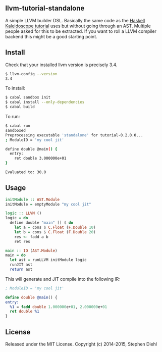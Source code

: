 llvm-tutorial-standalone
------------------------

A simple LLVM builder DSL. Basically the same code as the [Haskell Kaleidoscope
tutorial](http://www.stephendiehl.com/llvm/) uses but without going through an
AST. Multiple people asked for this to be extracted. If you want to roll a LLVM
compiler backend this might be a good starting point.

Install
-------

Check that your installed llvm version is precisely 3.4.

```bash
$ llvm-config --version
3.4
```

To install:

```bash
$ cabal sandbox init
$ cabal install --only-dependencies
$ cabal build
```

To run:

```bash
$ cabal run
sandboxed 
Preprocessing executable 'standalone' for tutorial-0.2.0.0...
; ModuleID = 'my cool jit'

define double @main() {
  entry:
    ret double 3.000000e+01
}

Evaluated to: 30.0
```

Usage
-----

```haskell
initModule :: AST.Module
initModule = emptyModule "my cool jit"

logic :: LLVM ()
logic = do
  define double "main" [] $ do
    let a = cons $ C.Float (F.Double 10)
    let b = cons $ C.Float (F.Double 20)
    res <- fadd a b
    ret res

main :: IO (AST.Module)
main = do
  let ast = runLLVM initModule logic
  runJIT ast
  return ast
```

This will generate and JIT compile into the following IR:

```llvm
; ModuleID = 'my cool jit'

define double @main() {
entry:
  %1 = fadd double 1.000000e+01, 2.000000e+01
  ret double %1
}
```

License
-------

Released under the MIT License.
Copyright (c) 2014-2015, Stephen Diehl
